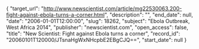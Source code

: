 {
  "target_url": "http://www.newscientist.com/article/mg22530063.200-fight-against-ebola-turns-a-corner.html", 
  "description": "", 
  "end_date": null, 
  "date": "2006-01-01T12:00:00", 
  "slug": 18262, 
  "subject": "Ebola Outbreak, West Africa 2014", 
  "publisher": "newscientist.com", 
  "open_access": false, 
  "title": "New Scientist: Fight against Ebola turns a corner", 
  "record_id": "20060101T120000/JTsnaHgWxNHcpbE2EBgCJQ==", 
  "start_date": null
}

